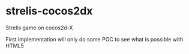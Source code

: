 strelis-cocos2dx
================

Strelis game on cocos2d-X

First implementation will only do some POC to see what is possible with HTML5
